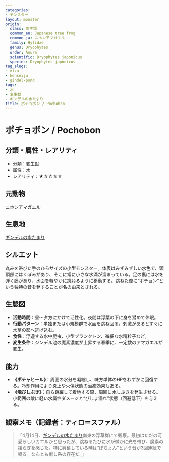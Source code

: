 ```yaml
---
categories:
- モンスター
layout: monster
origin:
  class: 両生類
  common_en: Japanese tree frog
  common_ja: ニホンアマガエル
  family: Hylidae
  genus: Dryophytes
  order: Anura
  scientific: Dryophytes japonicus
  species: Dryophytes japonicus
tag_slugs:
- mizu
- henseiju
- gindel-pond
tags:
- 水
- 変生獣
- ギンデルの水たまり
title: ポチョボン / Pochobon
---
```


# ポチョボン / Pochobon

## 分類・属性・レアリティ
- 分類：変生獣
- 属性：水
- レアリティ：★☆☆☆☆

## 元動物
ニホンアマガエル

## 生息地
[ギンデルの水たまり](../place/gindel_pond.md)

## シルエット
丸みを帯びた手のひらサイズの小型モンスター。体表はみずみずしい水色で、頭頂部にはくぼみがあり、そこに常に小さな水滴が溜まっている。足の裏には水を弾く膜があり、水面を軽やかに跳ねるように移動する。跳ねた際に“ポチョン”という独特の音を発することが名の由来とされる。

## 生態図
- **活動時間**：昼～夕方にかけて活性化。夜間は浮葉の下に身を潜めて休眠。
- **行動パターン**：単独または小規模群で水面を跳ね回る。刺激があるとすぐに水草の影へ逃げ込む。
- **食性**：浮遊する水中昆虫、小型プランクトン、微細な水精粒子など。
- **変生条件**：ジンデル池の魔素濃度が上昇する春季に、一定数のアマガエルが変生。

## 能力
- **《ポチャヒール》**：周囲の水分を凝縮し、味方単体のHPをわずかに回復する。冷却作用により炎上や火傷状態の治癒効果もある。
- **《飛びしぶき》**：自ら跳躍して着地する際、周囲に水しぶきを発生させる。小範囲の敵に軽い水属性ダメージと“びしょ濡れ”状態（回避低下）を与える。

## 観察メモ（記録者：ティロ＝スファル）
> 「4月14日、[ギンデルの水たまり](../place/gindel_pond.md)南東の浮草群にて観察。最初はただの可愛らしいカエルかと思ったが、跳ねるたびに水が微かに光を帯び、魔素の揺らぎを感じた。特に興奮している時は“ぽちょん”という音が3回連続で鳴る。なんとも癒し系の存在だ。」